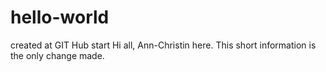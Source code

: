 # hello-world
created at GIT Hub start
Hi all,
Ann-Christin here. This short information is the only change made.
